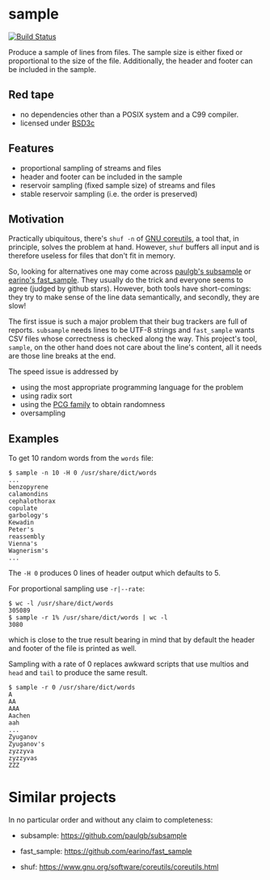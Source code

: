 sample
======

[![Build Status](https://secure.travis-ci.org/hroptatyr/sample.png?branch=master)](http://travis-ci.org/hroptatyr/sample)

Produce a sample of lines from files.  The sample size is either fixed
or proportional to the size of the file.  Additionally, the header and
footer can be included in the sample.


Red tape
--------

- no dependencies other than a POSIX system and a C99 compiler.
- licensed under [BSD3c][1]


Features
--------

- proportional sampling of streams and files
- header and footer can be included in the sample
- reservoir sampling (fixed sample size) of streams and files
- stable reservoir sampling (i.e. the order is preserved)


Motivation
----------

Practically ubiquitous, there's `shuf -n` of [GNU coreutils][5], a tool
that, in principle, solves the problem at hand.  However, `shuf` buffers
all input and is therefore useless for files that don't fit in memory.

So, looking for alternatives one may come across [paulgb's subsample][2]
or [earino's fast_sample][3].  They usually do the trick and everyone
seems to agree (judged by github stars).  However, both tools have
short-comings: they try to make sense of the line data semantically, and
secondly, they are slow!

The first issue is such a major problem that their bug trackers are
full of reports.  `subsample` needs lines to be UTF-8 strings and
`fast_sample` wants CSV files whose correctness is checked along the
way.  This project's tool, `sample`, on the other hand does not care
about the line's content, all it needs are those line breaks at the
end.

The speed issue is addressed by

- using the most appropriate programming language for the problem
- using radix sort
- using the [PCG family][4] to obtain randomness
- oversampling


Examples
--------

To get 10 random words from the `words` file:

    $ sample -n 10 -H 0 /usr/share/dict/words
    ...
    benzopyrene
    calamondins
    cephalothorax
    copulate
    garbology's
    Kewadin
    Peter's
    reassembly
    Vienna's
    Wagnerism's
    ...

The `-H 0` produces 0 lines of header output which defaults to 5.

For proportional sampling use `-r|--rate`:

    $ wc -l /usr/share/dict/words
    305089
    $ sample -r 1% /usr/share/dict/words | wc -l
    3080

which is close to the true result bearing in mind that by default the
header and footer of the file is printed as well.

Sampling with a rate of 0 replaces awkward scripts that use multios
and `head` and `tail` to produce the same result.

    $ sample -r 0 /usr/share/dict/words
    A
    AA
    AAA
    Aachen
    aah
    ...
    Zyuganov
    Zyuganov's
    zyzzyva
    zyzzyvas
    ZZZ


Similar projects
================

In no particular order and without any claim to completeness:

+ subsample: <https://github.com/paulgb/subsample>
+ fast_sample: <https://github.com/earino/fast_sample>
+ shuf: <https://www.gnu.org/software/coreutils/coreutils.html>


  [1]: http://opensource.org/licenses/BSD-3-Clause
  [2]: https://github.com/paulgb/subsample
  [3]: https://github.com/earino/fast_sample
  [4]: http://www.pcg-random.org/
  [5]: https://www.gnu.org/software/coreutils/coreutils.html
